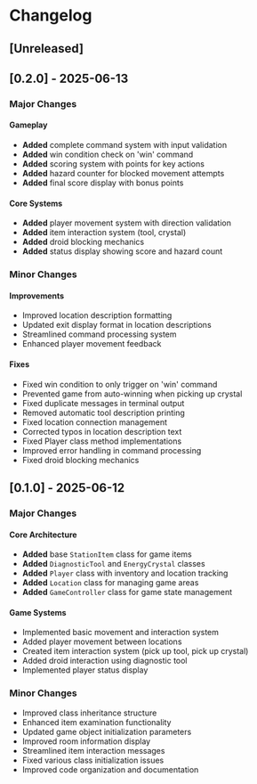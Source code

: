 # Changelog

## [Unreleased]

## [0.2.0] - 2025-06-13

### Major Changes

#### Gameplay
- **Added** complete command system with input validation
- **Added** win condition check on 'win' command
- **Added** scoring system with points for key actions
- **Added** hazard counter for blocked movement attempts
- **Added** final score display with bonus points

#### Core Systems
- **Added** player movement system with direction validation
- **Added** item interaction system (tool, crystal)
- **Added** droid blocking mechanics
- **Added** status display showing score and hazard count

### Minor Changes

#### Improvements
- Improved location description formatting
- Updated exit display format in location descriptions
- Streamlined command processing system
- Enhanced player movement feedback

#### Fixes
- Fixed win condition to only trigger on 'win' command
- Prevented game from auto-winning when picking up crystal
- Fixed duplicate messages in terminal output
- Removed automatic tool description printing
- Fixed location connection management
- Corrected typos in location description text
- Fixed Player class method implementations
- Improved error handling in command processing
- Fixed droid blocking mechanics

## [0.1.0] - 2025-06-12

### Major Changes

#### Core Architecture
- **Added** base `StationItem` class for game items
- **Added** `DiagnosticTool` and `EnergyCrystal` classes
- **Added** `Player` class with inventory and location tracking
- **Added** `Location` class for managing game areas
- **Added** `GameController` class for game state management

#### Game Systems
- Implemented basic movement and interaction system
- Added player movement between locations
- Created item interaction system (pick up tool, pick up crystal)
- Added droid interaction using diagnostic tool
- Implemented player status display

### Minor Changes
- Improved class inheritance structure
- Enhanced item examination functionality
- Updated game object initialization parameters
- Improved room information display
- Streamlined item interaction messages
- Fixed various class initialization issues
- Improved code organization and documentation
